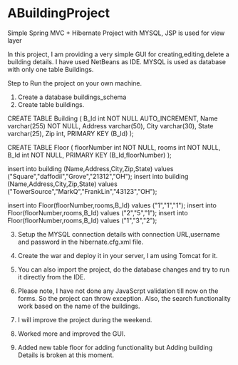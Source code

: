 # ABuildingProject
Simple Spring MVC + Hibernate Project with MYSQL, JSP is used for view layer

In this project, I am providing a very simple GUI for creating,editing,delete a building details. I have used NetBeans as IDE.
MYSQL is used as database with only one table Buildings.


Step to Run the project on your own machine.
1. Create a database buildings_schema
2. Create table buildings.

CREATE TABLE Building
(
B_Id int NOT NULL AUTO_INCREMENT,
Name varchar(255) NOT NULL,
Address varchar(50),
City varchar(30),
State varchar(25),
Zip int,
PRIMARY KEY (B_Id)
);


CREATE TABLE Floor
(
floorNumber int NOT NULL,
rooms int NOT NULL,
B_Id int NOT NULL,
PRIMARY KEY (B_Id,floorNumber)
);

insert into building (Name,Address,City,Zip,State) values ("Square","daffodil","Grove","21312","OH");
insert into building (Name,Address,City,Zip,State) values ("TowerSource","MarkQ","FrankLin","43123","OH");


insert into Floor(floorNumber,rooms,B_Id) values ("1","1","1");
insert into Floor(floorNumber,rooms,B_Id) values ("2","5","1");
insert into Floor(floorNumber,rooms,B_Id) values ("1","3","2");


3. Setup the MYSQL connection details with connection URL,username and password in the hibernate.cfg.xml file.

4. Create the war and deploy it in your server, I am using Tomcat for it.

5. You can also import the project, do the database changes and try to run it directly from the IDE.

6. Please note, I have not done any JavaScrpt validation till now on the forms. So the project can throw exception. Also, the search functionality work based on the name of the buildings.

7. I will improve the project during the weekend.

8. Worked more and improved the GUI.

9. Added new table floor for adding functionality but Adding building Details is broken at this moment.

 


